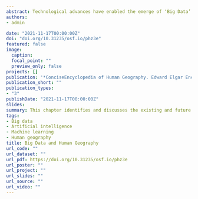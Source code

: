 ```yaml
---
abstract: Technological advances have enabled the emerge of ‘Big Data’ through the production, processing, analysis and storage of large volumes of digital data. Data that could not previously be stored or used to be captured using analogue devices can now be digitally recorded. This chapter identifies and discusses the existing and future challenges and opportunities of Big Data for human geography. Big Data offer high geographic and temporal granularity, extensive coverage and instant information to transform our understanding of human interactions and our social world. At the same time, Big Data present major epistemological, methodological and ethical challenges which need to be addressed to realise these opportunities. I identify the key challenges and actions for the future of human geography emerging from the use of Big Data.
authors:
- admin

date: "2021-11-17T00:00:00Z"
doi: "doi.org/10.31235/osf.io/phz3e"
featured: false
image:
  caption: 
  focal_point: ""
  preview_only: false
projects: []
publication: '*ConciseEncyclopedia of Human Geography. Edward Elgar Encyclopedias in the Social Sciences series*'
publication_short: ""
publication_types:
- "3"
publishDate: "2021-11-17T00:00:00Z"
slides: 
summary: This chapter identifies and discusses the existing and future challenges and opportunities of Big Data for human geography.
tags:
- Big data
- Artificial intelligence
- Machine learning
- Human geography
title: Big Data and Human Geography
url_code: ""
url_dataset: ""
url_pdf: https://doi.org/10.31235/osf.io/phz3e
url_poster: ""
url_project: ""
url_slides: ""
url_source: ""
url_video: ""
---
```


